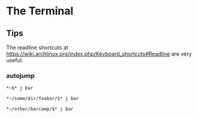 # The Terminal

## Tips

The readline shortcuts at 
https://wiki.archlinux.org/index.php/Keyboard_shortcuts#Readline 
are very useful.


### autojump

```
*~$* j bar

*~/some/dir/foobar/$* j bar

*~/other/barcamp/$* j bar
```

